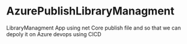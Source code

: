 # AzurePublishLibraryManagment
LibraryManagment App using net Core publish file and so that we can depoly it on Azure devops using CICD
